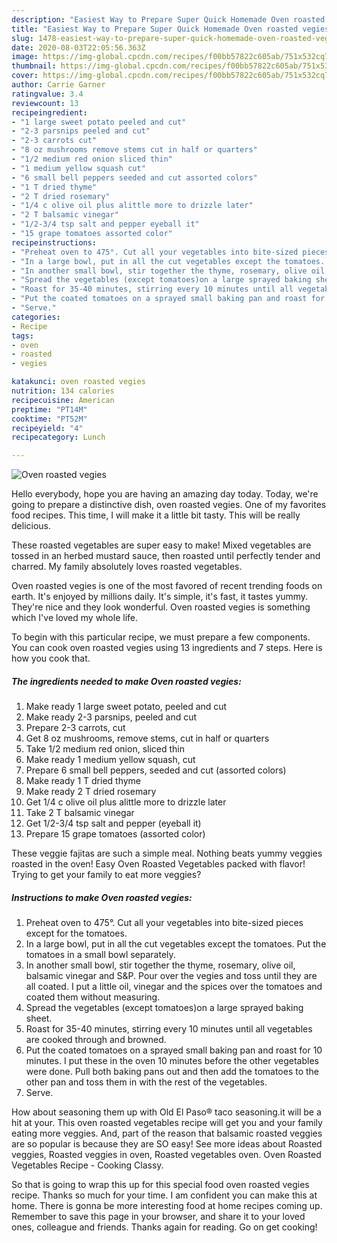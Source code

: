 ```yaml
---
description: "Easiest Way to Prepare Super Quick Homemade Oven roasted vegies"
title: "Easiest Way to Prepare Super Quick Homemade Oven roasted vegies"
slug: 1478-easiest-way-to-prepare-super-quick-homemade-oven-roasted-vegies
date: 2020-08-03T22:05:56.363Z
image: https://img-global.cpcdn.com/recipes/f00bb57822c605ab/751x532cq70/oven-roasted-vegies-recipe-main-photo.jpg
thumbnail: https://img-global.cpcdn.com/recipes/f00bb57822c605ab/751x532cq70/oven-roasted-vegies-recipe-main-photo.jpg
cover: https://img-global.cpcdn.com/recipes/f00bb57822c605ab/751x532cq70/oven-roasted-vegies-recipe-main-photo.jpg
author: Carrie Garner
ratingvalue: 3.4
reviewcount: 13
recipeingredient:
- "1 large sweet potato peeled and cut"
- "2-3 parsnips peeled and cut"
- "2-3 carrots cut"
- "8 oz mushrooms remove stems cut in half or quarters"
- "1/2 medium red onion sliced thin"
- "1 medium yellow squash cut"
- "6 small bell peppers seeded and cut assorted colors"
- "1 T dried thyme"
- "2 T dried rosemary"
- "1/4 c olive oil plus alittle more to drizzle later"
- "2 T balsamic vinegar"
- "1/2-3/4 tsp salt and pepper eyeball it"
- "15 grape tomatoes assorted color"
recipeinstructions:
- "Preheat oven to 475°. Cut all your vegetables into bite-sized pieces except for the tomatoes."
- "In a large bowl, put in all the cut vegetables except the tomatoes. Put the tomatoes in a small bowl separately."
- "In another small bowl, stir together the thyme, rosemary, olive oil, balsamic vinegar and S&amp;P. Pour over the vegies and toss until they are all coated. I put a little oil, vinegar and the spices over the tomatoes and coated them without measuring."
- "Spread the vegetables (except tomatoes)on a large sprayed baking sheet."
- "Roast for 35-40 minutes, stirring every 10 minutes until all vegetables are cooked through and browned."
- "Put the coated tomatoes on a sprayed small baking pan and roast for 10 minutes. I put these in the oven 10 minutes before the other vegetables were done. Pull both baking pans out and then add the tomatoes to the other pan and toss them in with the rest of the vegetables."
- "Serve."
categories:
- Recipe
tags:
- oven
- roasted
- vegies

katakunci: oven roasted vegies 
nutrition: 134 calories
recipecuisine: American
preptime: "PT14M"
cooktime: "PT52M"
recipeyield: "4"
recipecategory: Lunch

---
```



![Oven roasted vegies](https://img-global.cpcdn.com/recipes/f00bb57822c605ab/751x532cq70/oven-roasted-vegies-recipe-main-photo.jpg)

Hello everybody, hope you are having an amazing day today. Today, we're going to prepare a distinctive dish, oven roasted vegies. One of my favorites food recipes. This time, I will make it a little bit tasty. This will be really delicious.

These roasted vegetables are super easy to make! Mixed vegetables are tossed in an herbed mustard sauce, then roasted until perfectly tender and charred. My family absolutely loves roasted vegetables.

Oven roasted vegies is one of the most favored of recent trending foods on earth. It's enjoyed by millions daily. It's simple, it's fast, it tastes yummy. They're nice and they look wonderful. Oven roasted vegies is something which I've loved my whole life.


To begin with this particular recipe, we must prepare a few components. You can cook oven roasted vegies using 13 ingredients and 7 steps. Here is how you cook that.

<!--inarticleads1-->

##### The ingredients needed to make Oven roasted vegies:

1. Make ready 1 large sweet potato, peeled and cut
1. Make ready 2-3 parsnips, peeled and cut
1. Prepare 2-3 carrots, cut
1. Get 8 oz mushrooms, remove stems, cut in half or quarters
1. Take 1/2 medium red onion, sliced thin
1. Make ready 1 medium yellow squash, cut
1. Prepare 6 small bell peppers, seeded and cut (assorted colors)
1. Make ready 1 T dried thyme
1. Make ready 2 T dried rosemary
1. Get 1/4 c olive oil plus alittle more to drizzle later
1. Take 2 T balsamic vinegar
1. Get 1/2-3/4 tsp salt and pepper (eyeball it)
1. Prepare 15 grape tomatoes (assorted color)


These veggie fajitas are such a simple meal. Nothing beats yummy veggies roasted in the oven! Easy Oven Roasted Vegetables packed with flavor! Trying to get your family to eat more veggies? 

<!--inarticleads2-->

##### Instructions to make Oven roasted vegies:

1. Preheat oven to 475°. Cut all your vegetables into bite-sized pieces except for the tomatoes.
1. In a large bowl, put in all the cut vegetables except the tomatoes. Put the tomatoes in a small bowl separately.
1. In another small bowl, stir together the thyme, rosemary, olive oil, balsamic vinegar and S&amp;P. Pour over the vegies and toss until they are all coated. I put a little oil, vinegar and the spices over the tomatoes and coated them without measuring.
1. Spread the vegetables (except tomatoes)on a large sprayed baking sheet.
1. Roast for 35-40 minutes, stirring every 10 minutes until all vegetables are cooked through and browned.
1. Put the coated tomatoes on a sprayed small baking pan and roast for 10 minutes. I put these in the oven 10 minutes before the other vegetables were done. Pull both baking pans out and then add the tomatoes to the other pan and toss them in with the rest of the vegetables.
1. Serve.


How about seasoning them up with Old El Paso® taco seasoning.it will be a hit at your. This oven roasted vegetables recipe will get you and your family eating more veggies. And, part of the reason that balsamic roasted veggies are so popular is because they are SO easy! See more ideas about Roasted veggies, Roasted veggies in oven, Roasted vegetables oven. Oven Roasted Vegetables Recipe - Cooking Classy. 

So that is going to wrap this up for this special food oven roasted vegies recipe. Thanks so much for your time. I am confident you can make this at home. There is gonna be more interesting food at home recipes coming up. Remember to save this page in your browser, and share it to your loved ones, colleague and friends. Thanks again for reading. Go on get cooking!
